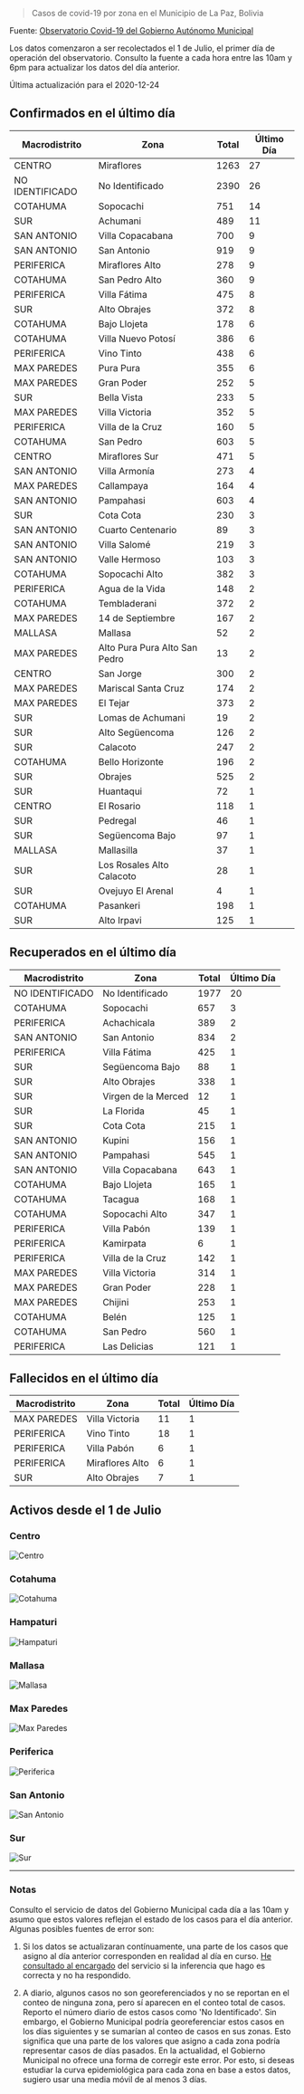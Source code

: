 > Casos de covid-19 por zona en el Municipio de La Paz, Bolivia

Fuente: [Observatorio Covid-19 del Gobierno Autónomo Municipal](http://observatoriocovid19.lapaz.bo/observatorio/index.php/datos-abiertos-covid)

Los datos comenzaron a ser recolectados el 1 de Julio, el primer día de operación del observatorio. Consulto la fuente a cada hora entre las 10am y 6pm para actualizar los datos del día anterior.

Última actualización para el 2020-12-24

## Confirmados en el último día

| Macrodistrito   | Zona                          |   Total |   Último Día |
|-----------------|-------------------------------|---------|--------------|
| CENTRO          | Miraflores                    |    1263 |           27 |
| NO IDENTIFICADO | No Identificado               |    2390 |           26 |
| COTAHUMA        | Sopocachi                     |     751 |           14 |
| SUR             | Achumani                      |     489 |           11 |
| SAN ANTONIO     | Villa Copacabana              |     700 |            9 |
| SAN ANTONIO     | San Antonio                   |     919 |            9 |
| PERIFERICA      | Miraflores Alto               |     278 |            9 |
| COTAHUMA        | San Pedro Alto                |     360 |            9 |
| PERIFERICA      | Villa Fátima                  |     475 |            8 |
| SUR             | Alto Obrajes                  |     372 |            8 |
| COTAHUMA        | Bajo Llojeta                  |     178 |            6 |
| COTAHUMA        | Villa Nuevo Potosí            |     386 |            6 |
| PERIFERICA      | Vino Tinto                    |     438 |            6 |
| MAX PAREDES     | Pura Pura                     |     355 |            6 |
| MAX PAREDES     | Gran Poder                    |     252 |            5 |
| SUR             | Bella Vista                   |     233 |            5 |
| MAX PAREDES     | Villa Victoria                |     352 |            5 |
| PERIFERICA      | Villa de la Cruz              |     160 |            5 |
| COTAHUMA        | San Pedro                     |     603 |            5 |
| CENTRO          | Miraflores Sur                |     471 |            5 |
| SAN ANTONIO     | Villa Armonía                 |     273 |            4 |
| MAX PAREDES     | Callampaya                    |     164 |            4 |
| SAN ANTONIO     | Pampahasi                     |     603 |            4 |
| SUR             | Cota Cota                     |     230 |            3 |
| SAN ANTONIO     | Cuarto Centenario             |      89 |            3 |
| SAN ANTONIO     | Villa Salomé                  |     219 |            3 |
| SAN ANTONIO     | Valle Hermoso                 |     103 |            3 |
| COTAHUMA        | Sopocachi Alto                |     382 |            3 |
| PERIFERICA      | Agua de la Vida               |     148 |            2 |
| COTAHUMA        | Tembladerani                  |     372 |            2 |
| MAX PAREDES     | 14 de Septiembre              |     167 |            2 |
| MALLASA         | Mallasa                       |      52 |            2 |
| MAX PAREDES     | Alto Pura Pura Alto San Pedro |      13 |            2 |
| CENTRO          | San Jorge                     |     300 |            2 |
| MAX PAREDES     | Mariscal Santa Cruz           |     174 |            2 |
| MAX PAREDES     | El Tejar                      |     373 |            2 |
| SUR             | Lomas de Achumani             |      19 |            2 |
| SUR             | Alto Següencoma               |     126 |            2 |
| SUR             | Calacoto                      |     247 |            2 |
| COTAHUMA        | Bello Horizonte               |     196 |            2 |
| SUR             | Obrajes                       |     525 |            2 |
| SUR             | Huantaqui                     |      72 |            1 |
| CENTRO          | El Rosario                    |     118 |            1 |
| SUR             | Pedregal                      |      46 |            1 |
| SUR             | Següencoma Bajo               |      97 |            1 |
| MALLASA         | Mallasilla                    |      37 |            1 |
| SUR             | Los Rosales Alto Calacoto     |      28 |            1 |
| SUR             | Ovejuyo El Arenal             |       4 |            1 |
| COTAHUMA        | Pasankeri                     |     198 |            1 |
| SUR             | Alto Irpavi                   |     125 |            1 |

## Recuperados en el último día

| Macrodistrito   | Zona                |   Total |   Último Día |
|-----------------|---------------------|---------|--------------|
| NO IDENTIFICADO | No Identificado     |    1977 |           20 |
| COTAHUMA        | Sopocachi           |     657 |            3 |
| PERIFERICA      | Achachicala         |     389 |            2 |
| SAN ANTONIO     | San Antonio         |     834 |            2 |
| PERIFERICA      | Villa Fátima        |     425 |            1 |
| SUR             | Següencoma Bajo     |      88 |            1 |
| SUR             | Alto Obrajes        |     338 |            1 |
| SUR             | Virgen de la Merced |      12 |            1 |
| SUR             | La Florida          |      45 |            1 |
| SUR             | Cota Cota           |     215 |            1 |
| SAN ANTONIO     | Kupini              |     156 |            1 |
| SAN ANTONIO     | Pampahasi           |     545 |            1 |
| SAN ANTONIO     | Villa Copacabana    |     643 |            1 |
| COTAHUMA        | Bajo Llojeta        |     165 |            1 |
| COTAHUMA        | Tacagua             |     168 |            1 |
| COTAHUMA        | Sopocachi Alto      |     347 |            1 |
| PERIFERICA      | Villa Pabón         |     139 |            1 |
| PERIFERICA      | Kamirpata           |       6 |            1 |
| PERIFERICA      | Villa de la Cruz    |     142 |            1 |
| MAX PAREDES     | Villa Victoria      |     314 |            1 |
| MAX PAREDES     | Gran Poder          |     228 |            1 |
| MAX PAREDES     | Chijini             |     253 |            1 |
| COTAHUMA        | Belén               |     125 |            1 |
| COTAHUMA        | San Pedro           |     560 |            1 |
| PERIFERICA      | Las Delicias        |     121 |            1 |

## Fallecidos en el último día

| Macrodistrito   | Zona            |   Total |   Último Día |
|-----------------|-----------------|---------|--------------|
| MAX PAREDES     | Villa Victoria  |      11 |            1 |
| PERIFERICA      | Vino Tinto      |      18 |            1 |
| PERIFERICA      | Villa Pabón     |       6 |            1 |
| PERIFERICA      | Miraflores Alto |       6 |            1 |
| SUR             | Alto Obrajes    |       7 |            1 |

## Activos desde el 1 de Julio

### Centro

![Centro](plots/activos_centro.png)

### Cotahuma

![Cotahuma](plots/activos_cotahuma.png)

### Hampaturi

![Hampaturi](plots/activos_hampaturi.png)

### Mallasa

![Mallasa](plots/activos_mallasa.png)

### Max Paredes

![Max Paredes](plots/activos_max_paredes.png)

### Periferica

![Periferica](plots/activos_periferica.png)

### San Antonio

![San Antonio](plots/activos_san_antonio.png)

### Sur

![Sur](plots/activos_sur.png)

---

### Notas

Consulto el servicio de datos del Gobierno Municipal cada día a las 10am y asumo que estos valores reflejan el estado de los casos para el día anterior. Algunas posibles fuentes de error son:

1. Si los datos se actualizaran contínuamente, una parte de los casos que asigno al día anterior corresponden en realidad al día en curso. [He consultado al encargado](https://twitter.com/mauforonda/status/1278727234765959168) del servicio si la inferencia que hago es correcta y no ha respondido.

2. A diario, algunos casos no son georeferenciados y no se reportan en el conteo de ninguna zona, pero sí aparecen en el conteo total de casos. Reporto el número diario de estos casos como 'No Identificado'.  Sin embargo, el Gobierno Municipal podría georeferenciar estos casos en los días siguientes y se sumarían al conteo de casos en sus zonas. Esto significa que una parte de los valores que asigno a cada zona podría representar casos de días pasados. En la actualidad, el Gobierno Municipal no ofrece una forma de corregir este error. Por esto, si deseas estudiar la curva epidemiológica para cada zona en base a estos datos, sugiero usar una media móvil de al menos 3 días.